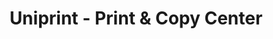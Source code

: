 ---
title: "Uniprint - Print & Copy Center"
url: /wuppertal/uniprint-print-und-copy-center/
shop: Kopieren
---